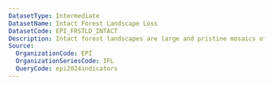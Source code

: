 ```yaml
---
DatasetType: Intermediate
DatasetName: Intact Forest Landscape Loss
DatasetCode: EPI_FRSTLD_INTACT
Description: Intact forest landscapes are large and pristine mosaics of forests and naturally treeless ecosystems and play a disproportionate role storing carbon
Source:
  OrganizationCode: EPI
  OrganizationSeriesCode: IFL
  QueryCode: epi2024indicators
---
```


